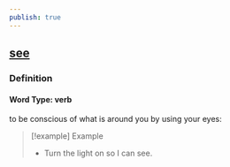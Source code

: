```yaml
---
publish: true
---
```


## [see](https://dictionary.cambridge.org/dictionary/english/see)

### Definition
#### Word Type: verb
to be conscious of what is around you by using your eyes:

>[!example] Example
> - Turn the light on so I can see.
